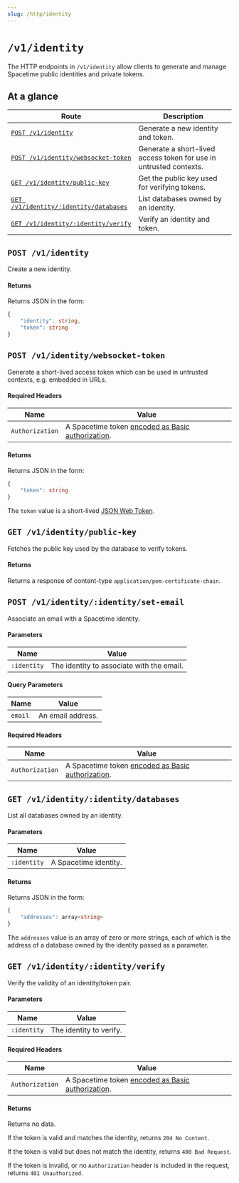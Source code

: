 ```yaml
---
slug: /http/identity
---
```


# `/v1/identity`

The HTTP endpoints in `/v1/identity` allow clients to generate and manage Spacetime public identities and private tokens.

## At a glance

| Route                                                                      | Description                                                        |
| -------------------------------------------------------------------------- | ------------------------------------------------------------------ |
| [`POST /v1/identity`](#post-v1identity)                                    | Generate a new identity and token.                                 |
| [`POST /v1/identity/websocket-token`](#post-v1identitywebsocket-token)     | Generate a short-lived access token for use in untrusted contexts. |
| [`GET /v1/identity/public-key`](#get-v1identitypublic-key)                 | Get the public key used for verifying tokens.                      |
| [`GET /v1/identity/:identity/databases`](#get-v1identityidentitydatabases) | List databases owned by an identity.                               |
| [`GET /v1/identity/:identity/verify`](#get-v1identityidentityverify)       | Verify an identity and token.                                      |

## `POST /v1/identity`

Create a new identity.

#### Returns

Returns JSON in the form:

```typescript
{
    "identity": string,
    "token": string
}
```

## `POST /v1/identity/websocket-token`

Generate a short-lived access token which can be used in untrusted contexts, e.g. embedded in URLs.

#### Required Headers

| Name            | Value                                                                         |
| --------------- | ----------------------------------------------------------------------------- |
| `Authorization` | A Spacetime token [encoded as Basic authorization](/http/authorization). |

#### Returns

Returns JSON in the form:

```typescript
{
    "token": string
}
```

The `token` value is a short-lived [JSON Web Token](https://datatracker.ietf.org/doc/html/rfc7519).

## `GET /v1/identity/public-key`

Fetches the public key used by the database to verify tokens.

#### Returns

Returns a response of content-type `application/pem-certificate-chain`.

## `POST /v1/identity/:identity/set-email`

Associate an email with a Spacetime identity.

#### Parameters

| Name        | Value                                     |
| ----------- | ----------------------------------------- |
| `:identity` | The identity to associate with the email. |

#### Query Parameters

| Name    | Value             |
| ------- | ----------------- |
| `email` | An email address. |

#### Required Headers

| Name            | Value                                                                         |
| --------------- | ----------------------------------------------------------------------------- |
| `Authorization` | A Spacetime token [encoded as Basic authorization](/http/authorization). |

## `GET /v1/identity/:identity/databases`

List all databases owned by an identity.

#### Parameters

| Name        | Value                 |
| ----------- | --------------------- |
| `:identity` | A Spacetime identity. |

#### Returns

Returns JSON in the form:

```typescript
{
    "addresses": array<string>
}
```

The `addresses` value is an array of zero or more strings, each of which is the address of a database owned by the identity passed as a parameter.

## `GET /v1/identity/:identity/verify`

Verify the validity of an identity/token pair.

#### Parameters

| Name        | Value                   |
| ----------- | ----------------------- |
| `:identity` | The identity to verify. |

#### Required Headers

| Name            | Value                                                                         |
| --------------- | ----------------------------------------------------------------------------- |
| `Authorization` | A Spacetime token [encoded as Basic authorization](/http/authorization). |

#### Returns

Returns no data.

If the token is valid and matches the identity, returns `204 No Content`.

If the token is valid but does not match the identity, returns `400 Bad Request`.

If the token is invalid, or no `Authorization` header is included in the request, returns `401 Unauthorized`.
